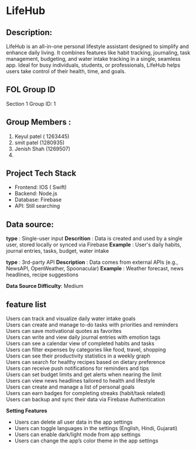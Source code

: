 # LifeHub

## Description: 
LifeHub is an all-in-one personal lifestyle assistant designed to simplify and enhance daily living. It combines features like habit tracking, journaling, task management, budgeting, and water intake tracking in a single, seamless app. Ideal for busy individuals, students, or professionals, LifeHub helps users take control of their health, time, and goals.

## FOL Group ID
  Section 1 Group ID: 1
## Group Members :
1. Keyul patel ( 1263445)
2. smit patel (1280935)
3. Jenish Shah (1269507)
4.

## Project Tech Stack
- Frontend: IOS ( Swift)
- Backend: Node.js
- Database: Firebase
- API: Still searching 

## Data source:

**type** : Single-user input
**Descrition** : Data is created and used by a single user, stored locally or synced via Firebase
**Example** : User's daily habits, journal entries, tasks, budget, water intake

**type** : 3rd-party API 
**Description** : Data comes from external APIs (e.g., NewsAPI, OpenWeather, Spoonacular)
**Example** : Weather forecast, news headlines, recipe suggestions

**Data Source Difficulty**: Medium

## feature list

Users can track and visualize daily water intake goals  
Users can create and manage to-do tasks with priorities and reminders   
Users can save motivational quotes as favorites  
Users can write and view daily journal entries with emotion tags  
Users can see a calendar view of completed habits and tasks  
Users can filter expenses by categories like food, travel, shopping  
Users can see their productivity statistics in a weekly graph  
Users can search for healthy recipes based on dietary preference  
Users can receive push notifications for reminders and tips  
Users can set budget limits and get alerts when nearing the limit  
Users can view news headlines tailored to health and lifestyle  
Users can create and manage a list of personal goals  
Users can earn badges for completing streaks (habit/task related)   
Users can backup and sync their data via Firebase Authentication

**Setting Features**
- Users can delete all user data in the app settings
- Users can toggle languages in the settings (English, Hindi, Gujarati) 
- Users can enable dark/light mode from app settings
- Users can change the app’s color theme in the app settings
